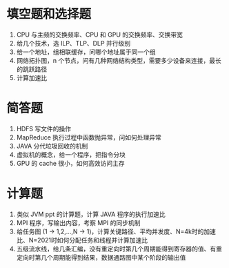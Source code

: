 # 填空题和选择题

1. CPU 与主频的交换频率、CPU 和 GPU 的交换频率、交换带宽
2. 给几个技术，选 ILP、TLP、DLP 并行级别
3. 给一个地址，组相联缓存，问哪个地址属于同一个组
4. 网络拓扑图，n 个节点，问有几种网络结构类型，需要多少设备来连接，最长的跳跃路径
5. 计算加速比

# 简答题

1. HDFS 写文件的操作
2. MapReduce 执行过程中函数抛异常，问如何处理异常
3. JAVA 分代垃圾回收的机制
4. 虚拟机的概念，给一个程序，把指令分块
5. GPU 的 cache 很小，如何高效访问主存

# 计算题

1. 类似 JVM ppt 的计算题，计算 JAVA 程序的执行加速比
2. MPI 程序，写输出内容，考察 MPI 的同步机制
3. 给任务图 (1 -> 1,2,...,N -> 1)，计算关键路径、平均并发度、N=4k时的加速比、N=2021时如何分配任务和线程并计算加速比
4. 五级流水线，给几条汇编，没有重定向时第几个周期能得到寄存器的值、有重定向时第几个周期能得到结果，数据通路图中某个阶段的输出值
